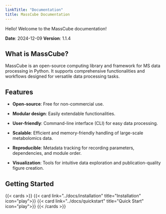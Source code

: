 ```yaml
---
linkTitle: "Documentation"
title: MassCube Documentation
---
```


Hello! Welcome to the MassCube documentation!

**Date**: 2024-12-09 **Version**: 1.1.4

<!--more-->

## What is MassCube?

MassCube is an open-source computing library and framework for MS data processing in Python. It supports comprehensive functionalities and workflows designed for versatile data processing tasks.

## Features

- **Open-source**: Free for non-commercial use.

- **Modular design**: Easily extendable functionalities.

- **User-friendly**: Command-line interface (CLI) for easy data processing.

- **Scalable**: Efficient and memory-friendly handling of large-scale metabolomics data.

- **Reproducible**: Metadata tracking for recording parameters, dependencies, and module order.

- **Visualization**: Tools for intuitive data exploration and publication-quality figure creation.

## Getting Started

{{< cards >}}
{{< card link="../docs/installation" title="Installation" icon="play">}}
{{< card link="../docs/quickstart" title="Quick Start" icon="play">}}
{{< /cards >}}
